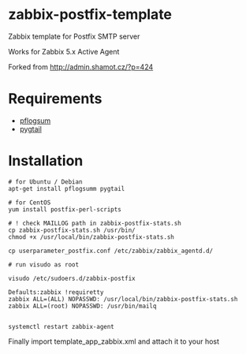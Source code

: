 # zabbix-postfix-template
Zabbix template for Postfix SMTP server

Works for Zabbix 5.x Active Agent

Forked from http://admin.shamot.cz/?p=424

# Requirements
* [pflogsum](http://jimsun.linxnet.com/postfix_contrib.html)
* [pygtail](https://pypi.org/project/pygtail/)

# Installation
    # for Ubuntu / Debian
    apt-get install pflogsumm pygtail
    
    # for CentOS
    yum install postfix-perl-scripts
    
    # ! check MAILLOG path in zabbix-postfix-stats.sh
    cp zabbix-postfix-stats.sh /usr/bin/
    chmod +x /usr/local/bin/zabbix-postfix-stats.sh

    cp userparameter_postfix.conf /etc/zabbix/zabbix_agentd.d/
    
    # run visudo as root
    
    visudo /etc/sudoers.d/zabbix-postfix
    
    Defaults:zabbix !requiretty
    zabbix ALL=(ALL) NOPASSWD: /usr/local/bin/zabbix-postfix-stats.sh
    zabbix ALL=(root) NOPASSWD: /usr/bin/mailq
    

    systemctl restart zabbix-agent

Finally import template_app_zabbix.xml and attach it to your host
